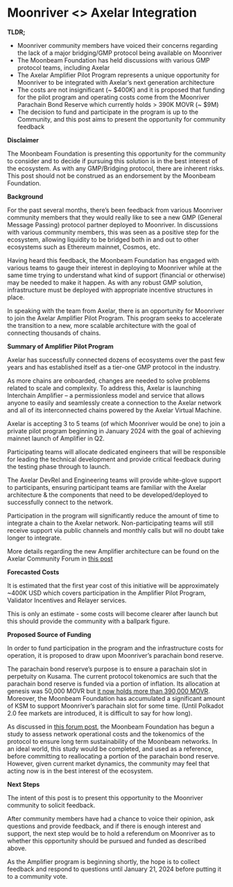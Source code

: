 # Moonriver <> Axelar Integration 
**TLDR;**

* Moonriver community members have voiced their concerns regarding the lack of a major bridging/GMP protocol being available on Moonriver
* The Moonbeam Foundation has held discussions with various GMP protocol teams, including Axelar
* The Axelar Amplifier Pilot Program represents a unique opportunity for Moonriver to be integrated with Axelar’s next generation architecture
* The costs are not insignificant (~ $400K) and it is proposed that funding for the pilot program and operating costs come from the Moonriver Parachain Bond Reserve which currently holds > 390K MOVR (~ $9M)
* The decision to fund and participate in the program is up to the Community, and this post aims to present the opportunity for community feedback

**Disclaimer**

The Moonbeam Foundation is presenting this opportunity for the community to consider and to decide if pursuing this solution is in the best interest of the ecosystem. As with any GMP/Bridging protocol, there are inherent risks. This post should not be construed as an endorsement by the Moonbeam Foundation.

**Background**

For the past several months, there’s been feedback from various Moonriver community members that they would really like to see a new GMP (General Message Passing) protocol partner deployed to Moonriver. In discussions with various community members, this was seen as a positive step for the ecosystem, allowing liquidity to be bridged both in and out to other ecosystems such as Ethereum mainnet, Cosmos, etc.

Having heard this feedback, the Moonbeam Foundation has engaged with various teams to gauge their interest in deploying to Moonriver while at the same time trying to understand what kind of support (financial or otherwise) may be needed to make it happen. As with any robust GMP solution, infrastructure must be deployed with appropriate incentive structures in place.

In speaking with the team from Axelar, there is an opportunity for Moonriver to join the Axelar Amplifier Pilot Program. This program seeks to accelerate the transition to a new, more scalable architecture with the goal of connecting thousands of chains.

**Summary of Amplifier Pilot Program**

Axelar has successfully connected dozens of ecosystems over the past few years and has established itself as a tier-one GMP protocol in the industry.

As more chains are onboarded, changes are needed to solve problems related to scale and complexity. To address this, Axelar is launching Interchain Amplifier – a permissionless model and service that allows anyone to easily and seamlessly create a connection to the Axelar network and all of its interconnected chains powered by the Axelar Virtual Machine.

Axelar is accepting 3 to 5 teams (of which Moonriver would be one) to join a private pilot program beginning in January 2024 with the goal of achieving mainnet launch of Amplifier in Q2.

Participating teams will allocate dedicated engineers that will be responsible for leading the technical development and provide critical feedback during the testing phase through to launch.

The Axelar DevRel and Engineering teams will provide white-glove support to participants, ensuring participant teams are familiar with the Axelar architecture & the components that need to be developed/deployed to successfully connect to the network.

Participation in the program will significantly reduce the amount of time to integrate a chain to the Axelar network. Non-participating teams will still receive support via public channels and monthly calls but will no doubt take longer to integrate.

More details regarding the new Amplifier architecture can be found on the Axelar Community Forum in [this post](https://community.axelar.network/t/adjusting-axelar-network-incentives-a-proposal-to-scale-to-thousands-of-chains-call-for-comments/2515)

**Forecasted Costs**

It is estimated that the first year cost of this initiative will be approximately ~400K USD which covers participation in the Amplifier Pilot Program, Validator Incentives and Relayer services.

This is only an estimate - some costs will become clearer after launch but this should provide the community with a ballpark figure.

**Proposed Source of Funding**

In order to fund participation in the program and the infrastructure costs for operation, it is proposed to draw upon Moonriver’s parachain bond reserve.

The parachain bond reserve’s purpose is to ensure a parachain slot in perpetuity on Kusama. The current protocol tokenomics are such that the parachain bond reserve is funded via a portion of inflation. Its allocation at genesis was 50,000 MOVR but [it now holds more than 390,000 MOVR](https://moonriver.subscan.io/account/0x5a04d242669edf087ab5e6829b10d9556f4020a3). Moreover, the Moonbeam Foundation has accumulated a significant amount of KSM to support Moonriver’s parachain slot for some time. (Until Polkadot 2.0 fee markets are introduced, it is difficult to say for how long).

As discussed in [this forum post](https://forum.moonbeam.network/t/time-for-adjustments-tokenomics-inflation/1389/31?u=aaron.mbf), the Moonbeam Foundation has begun a study to assess network operational costs and the tokenomics of the protocol to ensure long term sustainability of the Moonbeam networks. In an ideal world, this study would be completed, and used as a reference, before committing to reallocating a portion of the parachain bond reserve. However, given current market dynamics, the community may feel that acting now is in the best interest of the ecosystem.

**Next Steps**

The intent of this post is to present this opportunity to the Moonriver community to solicit feedback.

After community members have had a chance to voice their opinion, ask questions and provide feedback, and if there is enough interest and support, the next step would be to hold a referendum on Moonriver as to whether this opportunity should be pursued and funded as described above.

As the Amplifier program is beginning shortly, the hope is to collect feedback and respond to questions until January 21, 2024 before putting it to a community vote.